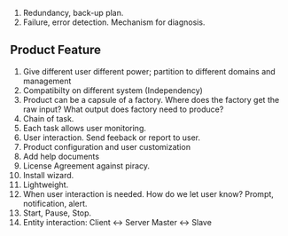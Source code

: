 1. Redundancy, back-up plan.   
2. Failure, error detection. Mechanism for diagnosis.

## Product Feature ## 

1. Give different user different power; partition to different domains and management 
2. Compatibilty on different system (Independency)
3. Product can be a capsule of a factory. Where does the factory get the raw input? What output does factory need to produce?   
4. Chain of task. 
5. Each task allows user monitoring. 
6. User interaction. Send feeback or report to user. 
7. Product configuration and user customization
8. Add help documents 
9. License Agreement against piracy.    
10. Install wizard.   
11. Lightweight.   
12. When user interaction is needed. How do we let user know? Prompt, notification, alert.  
13. Start, Pause, Stop.  
14. Entity interaction:  Client <-> Server  Master <-> Slave 

